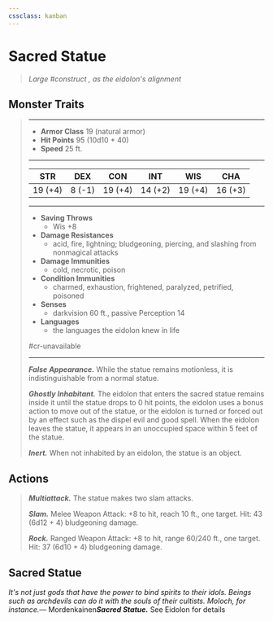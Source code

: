 ```yaml
---
cssclass: kanban
---
```


# Sacred Statue
>*Large #construct , as the eidolon's alignment*
## Monster Traits
>___
>- **Armor Class** 19 (natural armor)
>- **Hit Points** 95 (10d10 + 40)
>- **Speed** 25 ft.
>___
>|STR|DEX|CON|INT|WIS|CHA|
>|:---:|:---:|:---:|:---:|:---:|:---:|
>|19 (+4)|8 (-1)|19 (+4)|14 (+2)|19 (+4)|16 (+3)|
>___
>- **Saving Throws**
>	 - Wis +8
>- **Damage Resistances**
>	 - acid, fire, lightning; bludgeoning, piercing, and slashing from nonmagical attacks
>- **Damage Immunities**
>	 - cold, necrotic, poison
>- **Condition Immunities**
>	 - charmed, exhaustion, frightened, paralyzed, petrified, poisoned
>- **Senses**
>	 - darkvision 60 ft., passive Perception 14
>- **Languages**
>	 - the languages the eidolon knew in life
>
> #cr-unavailable
>___
>***False Appearance.*** While the statue remains motionless, it is indistinguishable from a normal statue.  
>
>***Ghostly Inhabitant.*** The eidolon that enters the sacred statue remains inside it until the statue drops to 0 hit points, the eidolon uses a bonus action to move out of the statue, or the eidolon is turned or forced out by an effect such as the dispel evil and good spell. When the eidolon leaves the statue, it appears in an unoccupied space within 5 feet of the statue.  
>
>***Inert.*** When not inhabited by an eidolon, the statue is an object.  
>
## Actions
>***Multiattack.*** The statue makes two slam attacks.  
>
>***Slam.*** Melee Weapon Attack: +8 to hit, reach 10 ft., one target. Hit: 43 (6d12 + 4) bludgeoning damage.  
>
>***Rock.*** Ranged Weapon Attack: +8 to hit, range 60/240 ft., one target. Hit: 37 (6d10 + 4) bludgeoning damage.
## Sacred Statue
*It's not just gods that have the power to bind spirits to their idols. Beings such as archdevils can do it with the souls of their cultists. Moloch, for instance.*— Mordenkainen***Sacred Statue.*** See Eidolon for details